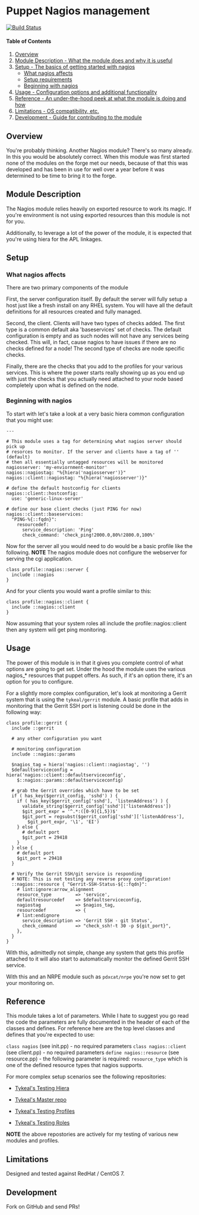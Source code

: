 # Puppet Nagios management

[![Build Status](https://travis-ci.org/tykeal/puppet-nagios.png)](https://travis-ci.org/tykeal/puppet-nagios)

#### Table of Contents

1. [Overview](#overview)
2. [Module Description - What the module does and why it is useful](#module-description)
3. [Setup - The basics of getting started with nagios](#setup)
    * [What nagios affects](#what-nagios-affects)
    * [Setup requirements](#setup-requirements)
    * [Beginning with nagios](#beginning-with-nagios)
4. [Usage - Configuration options and additional functionality](#usage)
5. [Reference - An under-the-hood peek at what the module is doing and how](#reference)
5. [Limitations - OS compatibility, etc.](#limitations)
6. [Development - Guide for contributing to the module](#development)

## Overview

You're probably thinking. Another Nagios module? There's so many already. In
this you would be absolutely correct. When this module was first started none of
the modules on the forge met our needs, because of that this was developed and
has been in use for well over a year before it was determined to be time to
bring it to the forge.

## Module Description

The Nagios module relies heavily on exported resource to work its magic. If
you're environment is not using exported resources than this module is not for
you.

Additionally, to leverage a lot of the power of the module, it is expected that
you're using hiera for the APL linkages.

## Setup

### What nagios affects

There are two primary components of the module

First, the server configuration itself. By default the server will fully setup a
host just like a fresh install on any RHEL system. You will have all the default
definitions for all resources created and fully managed.

Second, the client. Clients will have two types of checks added. The first type
is a common default aka 'baseservices' set of checks. The default configuration
is empty and as such nodes will not have any services being checked. This will,
in fact, cause nagios to have issues if there are no checks defined for a node!
The second type of checks are node specific checks.

Finally, there are the checks that you add to the profiles for your various
services. This is where the power starts really showing up as you end up with
just the checks that you actually need attached to your node based completely
upon what is defined on the node.

### Beginning with nagios

To start with let's take a look at a very basic hiera common configuration that
you might use:

```hiera
---

# This module uses a tag for determining what nagios server should pick up
# resorces to monitor. If the server and clients have a tag of '' (default)
# then all essentially untagged resources will be monitored
nagiosserver: 'my-enviornment-monitor'
nagios::nagiostag: "%{hiera('nagiosserver')}"
nagios::client::nagiostag: "%{hiera('nagiosserver')}"

# define the default hostconfig for clients
nagios::client::hostconfig:
  use: 'generic-linux-server'

# define our base client checks (just PING for now)
nagios::client::baseservices:
  "PING-%{::fqdn}":
    resourcedef:
      service_description: 'Ping'
      check_command: 'check_ping!2000.0,80%!2800.0,100%'
```

Now for the server all you would need to do would be a basic profile like the
following. **NOTE** The nagios module does not configure the webserver for
serving the cgi application.

```puppet
class profile::nagios::server {
  include ::nagios
}
```

And for your clients you would want a profile similar to this:

```puppet
class profile::nagios::client {
  include ::nagios::client
}
```

Now assuming that your system roles all include the profile::nagios::client then
any system will get ping monitoring.

## Usage

The power of this module is in that it gives you complete control of what
options are going to get set. Under the hood the module uses the various
nagios_* resources that puppet offers. As such, if it's an option there, it's an
option for you to configure.

For a slightly more complex configuration, let's look at monitoring a Gerrit
system that is using the `tykeal/gerrit` module. A basic profile that adds in
monitoring that the Gerrit SSH port is listening could be done in the following
way:

```puppet
class profile::gerrit {
  include ::gerrit

  # any other configuration you want

  # monitoring configuration
  include ::nagios::params

  $nagios_tag = hiera('nagios::client::nagiostag', '')
  $defaultserviceconfig = hiera('nagios::client::defaultserviceconfig',
    $::nagios::params::defaultserviceconfig)

  # grab the Gerrit overrides which have to be set
  if ( has_key($gerrit_config, 'sshd') ) {
    if ( has_key($gerrit_config['sshd'], 'listenAddress') ) {
      validate_string($gerrit_config['sshd']['listenAddress'])
      $git_port_expr = '^.*:([0-9]{1,5})$'
      $git_port = regsubst($gerrit_config['sshd']['listenAddress'],
        $git_port_expr, '\1', 'EI')
    } else {
      # default port
      $git_port = 29418
    }
  } else {
    # default port
    $git_port = 29418
  }

  # Verify the Gerrit SSH/git service is responding
  # NOTE: This is not testing any reverse proxy configuration!
  ::nagios::resource { "Gerrit-SSH-Status-${::fqdn}":
    # lint:ignore:arrow_alignment
    resource_type         => 'service',
    defaultresourcedef    => $defaultserviceconfig,
    nagiostag             => $nagios_tag,
    resourcedef           => {
    # lint:endignore
      service_description => 'Gerrit SSH - git Status',
      check_command       => "check_ssh!-t 30 -p ${git_port}",
    },
  }
}
```

With this, admittedly not simple, change any system that gets this profile
attached to it will also start to automatically monitor the defined Gerrit SSH
service.

With this and an NRPE module such as `pdxcat/nrpe` you're now set to get your
monitoring on.

## Reference

This module takes a lot of parameters. While I hate to suggest you go read the
code the parameters are fully documented in the header of each of the classes
and defines. For reference here are the top level classes and defines that
you're expected to use:

`class nagios` (see init.pp) - no required parameters
`class nagios::client` (see client.pp) - no required parameters
`define nagios::resource` (see resource.pp) - the following parameter is
required: `resource_type` which is one of the defined resource types that nagios
supports.

For more complex setup scenarios see the following repositories:

* [Tykeal's Testing Hiera](https://github.com/tykeal/puppetserver-hiera)

* [Tykeal's Master repo](https://github.com/tykeal/puppetserver-main)

* [Tykeal's Testing Profiles](https://github.com/tykeal/puppetserver-mod-profile)

* [Tykeal's Testing Roles](https://github.com/tykeal/puppetserver-mod-role)

**NOTE** the above repostories are actively for my testing of various new
modules and profiles.

## Limitations

Designed and tested against RedHat / CentOS 7.

## Development

Fork on GitHub and send PRs!

